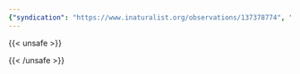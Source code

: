 ```yaml
---
{"syndication": "https://www.inaturalist.org/observations/137378774", "date": "2022-10-02T17:19:34-04:00", "taxon": {"name": "Robinia pseudoacacia", "common_name": "black locust"}, "quality_grade": "research", "identifications_most_agree": true, "species_guess": "black locust", "identifications_most_disagree": false, "captive": false, "project_ids": [4034], "community_taxon_id": 56088, "geojson": {"type": "Point", "coordinates": [-75.2440938889, 43.1150247222]}, "owners_identification_from_vision": true, "identifications_count": 1, "obscured": false, "num_identification_agreements": 1, "num_identification_disagreements": 0, "place_guess": "Marcy, NY 13403, USA", "photos": [{"id": 234621946, "license_code": "cc-by-nc", "original_dimensions": {"width": 1536, "height": 2048}, "url": "https://inaturalist-open-data.s3.amazonaws.com/photos/234621946/square.jpeg", "attribution": "(c) Brandon Rozek, all rights reserved", "flags": []}]}
---
```

{{< unsafe >}}

{{< /unsafe >}}
